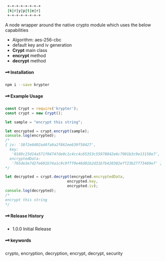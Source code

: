 ```sh
 +-+-+-+-+-+-+-+
 |k|r|y|p|t|e|r|
 +-+-+-+-+-+-+-+
```

A node wrapper around the native crypto module which uses the below capabilities
- Algorithm: aes-256-cbc
- default key and iv generation
- **Crypt** main class
- **encrypt** method
- **decrypt** method


#### 🗝 Installation
```sh
npm i --save krypter
```


#### 🗝 Example Usage
```js
const Crypt = require('krypter');
const crypt = new Crypt();

let sample = "encrypt this string";

let encrypted = crypt.encrypt(sample);
console.log(encrypted);
/* 
{ iv: '38f2e0d02ad4fa9a2f862ee639f50427',
  key:
   '0189c23d14a571f04747de0c1c4cc4c65353c55978842e6c7901b3c9e13158e7',
  encryptedData:
   '765de3e7d2fe601b74a1c9c9fff9e46d01b2d31b7b420302eff23b27f73469e7' }
*/

let decrypted = crypt.decrypt(encrypted.encryptedData, 
                            encrypted.key, 
                            encrypted.iv);
console.log(decrypted);
/*
encrypt this string
*/
```

#### 🗝 Release History
- 1.0.0 Initial Release

#### 🗝 keywords
crypto, encryption, decryption, encrypt, decrypt, security

